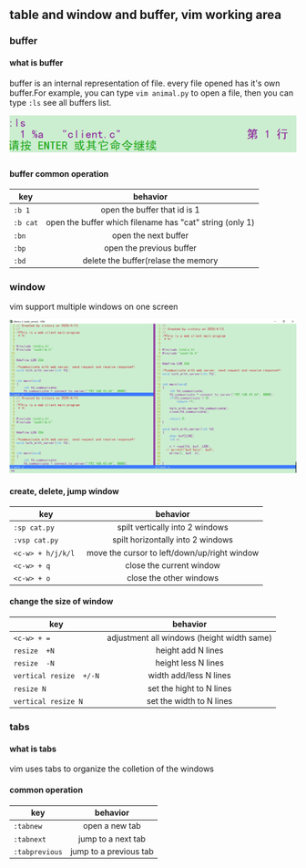 ## table and window and buffer, vim working area


### buffer 

#### what is buffer
buffer is an internal representation of file. every file opened has it's own buffer.For example, you can type `vim animal.py` to open a file, then you can type `:ls` see all buffers list.

![buffers list](./picture/buffer_ls.png)

#### buffer common operation 


| key           | behavior     
| ------------- |:---------------------------------------------------------:|
| `:b 1`        | open the buffer that id is 1                              |
| `:b cat`      | open the buffer which filename has "cat" string (only 1)  |
| `:bn`         | open the next buffer                                      |  
| `:bp`         | open the previous buffer                                  |
| `:bd`         | delete the buffer(relase the memory                       |

### window 

vim support multiple windows on one screen 

![windws](./picture/windows.png)

#### create, delete, jump window 

| key               | behavior     
| ----------------- |:--------------------------------------------------:|
| `:sp cat.py`      | spilt vertically into 2 windows                    |
| `:vsp cat.py`     | spilt horizontally into 2 windows                  |  
| `<c-w> + h/j/k/l `| move the cursor to left/down/up/right window       |  
| `<c-w> + q`       | close the current window                           |
| `<c-w> + o`       | close the other windows                            |

#### change the size of window 

| key               | behavior     
| -----------------------|:--------------------------------------------------:|
| `<c-w> + =`            | adjustment all windows (height width same)         |
| `resize  +N`           | height add N lines                                 |
| `resize  -N`           | height less N lines                                |
| `vertical resize  +/-N`| width add/less N lines                             |
| `resize N`             | set the hight to N lines                           |
| `vertical resize N`    | set the width to N lines                           |


### tabs 

#### what is tabs 

vim uses tabs to organize the colletion of the windows 

#### common operation 

| key           | behavior     
| ------------- |:---------------------------------------------------------:|
| `:tabnew`     | open a new tab                                            |
| `:tabnext`    | jump to a next tab                                        |
| `:tabprevious`| jump to a previous tab                                    |
